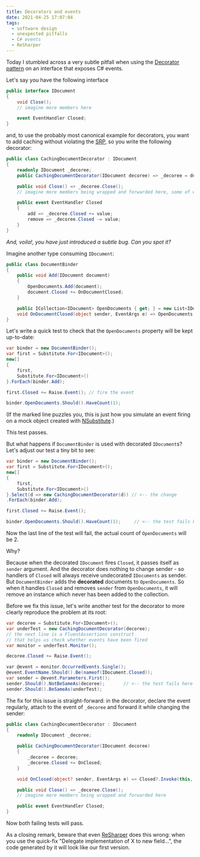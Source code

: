 ```yaml
---
title: Decorators and events
date: 2021-04-25 17:07:04
tags:
  - software design
  - unexpected pitfalls
  - C# events
  - ReSharper
---
```


Today I stumbled across a very subtle pitfall when using the [Decorator pattern](https://en.wikipedia.org/wiki/Decorator_pattern) on an interface that exposes C# events.

Let's say you have the following interface

```csharp
public interface IDocument
{
    void Close();
    // imagine more members here

    event EventHandler Closed;
}
```
and, to use the probably most canonical example for decorators, you want to add caching without violating the [SRP](https://blog.cleancoder.com/uncle-bob/2014/05/08/SingleReponsibilityPrinciple.html), so you write the following decorator:

```csharp
public class CachingDocumentDecorator : IDocument
{
    readonly IDocument _decoree;
    public CachingDocumentDecorator(IDocument decoree) => _decoree = decoree;

    public void Close() => _decoree.Close();
    // imagine more members being wrapped and forwarded here, some of which do caching

    public event EventHandler Closed
    {
        add => _decoree.Closed += value;
        remove => _decoree.Closed -= value;
    }
}
```

*And, voila!, you have just introduced a subtle bug. Can you spot it?*

Imagine another type consuming `IDocument`:

```csharp
public class DocumentBinder
{
    public void Add(IDocument document)
    {
        OpenDocuments.Add(document);
        document.Closed += OnDocumentClosed;
    }

    public ICollection<IDocument> OpenDocuments { get; } = new List<IDocument>();
    void OnDocumentClosed(object sender, EventArgs e) => OpenDocuments.Remove((IDocument) sender);
}
```
Let's write a quick test to check that the `OpenDocuments` property will be kept up-to-date:

```csharp
var binder = new DocumentBinder();
var first = Substitute.For<IDocument>();
new[]
{
    first,
    Substitute.For<IDocument>()
}.ForEach(binder.Add);

first.Closed += Raise.Event(); // fire the event        

binder.OpenDocuments.Should().HaveCount(1);
```
(If the marked line puzzles you, this is just how you simulate an event firing on a mock object created with [NSubstitute](nsubstitute.github.io/).)

This test passes.

But what happens if `DocumentBinder` is used with decorated `IDocument`s? Let's adjust our test a tiny bit to see:
```csharp
var binder = new DocumentBinder();
var first = Substitute.For<IDocument>();
new[]
{
    first,
    Substitute.For<IDocument>()
}.Select(d => new CachingDocumentDecorator(d)) // <-- the change
.ForEach(binder.Add);

first.Closed += Raise.Event();

binder.OpenDocuments.Should().HaveCount(1);     // <-- the test fails here
```

Now the last line of the test will fail, the actual count of `OpenDocuments` will be 2. 

Why?

Because when the decorated `IDocument` fires `Closed`, it passes itself as `sender` argument. And the decorator does nothing to change sender - so handlers of `Closed` will always receive undecorated `IDocuments` as sender. But `DocumentBinder` adds the **decorated** documents to `OpenDocuments`. So when it handles `Closed` and removes `sender` from `OpenDocuments`, it will remove an instance which never has been added to the collection.

Before we fix this issue, let's write another test for the decorator to more clearly reproduce the problem at its root:
```csharp
var decoree = Substitute.For<IDocument>();
var underTest = new CachingDocumentDecorator(decoree);
// the next line is a FluentAssertions construct 
// that helps us check whether events have been fired
var monitor = underTest.Monitor(); 

decoree.Closed += Raise.Event(); 

var @event = monitor.OccurredEvents.Single();
@event.EventName.Should().Be(nameof(IDocument.Closed));
var sender = @event.Parameters.First();
sender.Should().NotBeSameAs(decoree);       // <-- the test fails here
sender.Should().BeSameAs(underTest);
```

The fix for this issue is straight-forward: in the decorator, declare the event regularly, attach to the event of `_decoree` and forward it while changing the sender:

```csharp
public class CachingDocumentDecorator : IDocument
{
    readonly IDocument _decoree;

    public CachingDocumentDecorator(IDocument decoree)
    {
        _decoree = decoree;
        _decoree.Closed += OnClosed;
    }

    void OnClosed(object? sender, EventArgs e) => Closed?.Invoke(this, e);

    public void Close() => _decoree.Close();
    // imagine more members being wrapped and forwarded here

    public event EventHandler Closed;
}
```

Now both failing tests will pass.

As a closing remark, beware that even [ReSharper](https://www.jetbrains.com/resharper/) does this wrong: when you use the quick-fix "Delegate implementation of X to new field...", the code generated by it will look like our first version. 



